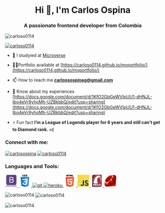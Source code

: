 <h1 align="center">Hi 👋, I'm Carlos Ospina</h1>
<h3 align="center">A passionate frontend developer from Colombia</h3>

<p align="left"> <img src="https://komarev.com/ghpvc/?username=carloso0114&label=Profile%20views&color=0e75b6&style=flat" alt="carloso0114" /> </p>

<p align="left"> <a href="https://github.com/ryo-ma/github-profile-trophy"><img src="https://github-profile-trophy.vercel.app/?username=carloso0114" alt="carloso0114" /></a> </p>

- 🔭 I studyied at [Microverse](https://www.microverse.org/)

- 👨‍💻Portfolio available at [https://carloso0114.github.io/myportfolio/](https://carloso0114.github.io/myportfolio/)

- 📫 How to reach me **carlossospinag@gmail.com**

- 📄 Know about my experiences [https://docs.google.com/document/d/1KfO2GbGeWVIpUU1-dHNJL-Ibo4eVr9yhoMh-UZBkbbQ/edit?usp=sharing](https://docs.google.com/document/d/1KfO2GbGeWVIpUU1-dHNJL-Ibo4eVr9yhoMh-UZBkbbQ/edit?usp=sharing)

- ⚡ Fun fact **I’m a League of Legends player for 6 years and still can’t get to Diamond rank. =(**

<h3 align="left">Connect with me:</h3>
<p align="left">
<a href="https://linkedin.com/in/carlosospina" target="blank"><img align="center" src="https://raw.githubusercontent.com/rahuldkjain/github-profile-readme-generator/6253936f99716cd30c07055d5d10e9332af37171/src/images/icons/Social/linked-in-alt.svg" alt="carlosospina" height="30" width="40" /></a>
<a href="https://fb.com/carloso0114" target="blank"><img align="center" src="https://raw.githubusercontent.com/rahuldkjain/github-profile-readme-generator/6253936f99716cd30c07055d5d10e9332af37171/src/images/icons/Social/facebook-alt.svg" alt="carloso0114" height="30" width="40" /></a>
</p>

<h3 align="left">Languages and Tools:</h3>
<p align="left"> <a href="https://getbootstrap.com" target="_blank"> <img src="https://raw.githubusercontent.com/devicons/devicon/master/icons/bootstrap/bootstrap-plain-wordmark.svg" alt="bootstrap" width="40" height="40"/> </a> <a href="https://www.w3schools.com/css/" target="_blank"> <img src="https://raw.githubusercontent.com/devicons/devicon/master/icons/css3/css3-original-wordmark.svg" alt="css3" width="40" height="40"/> </a> <a href="https://git-scm.com/" target="_blank"> <img src="https://www.vectorlogo.zone/logos/git-scm/git-scm-icon.svg" alt="git" width="40" height="40"/> </a> <a href="https://heroku.com" target="_blank"> <img src="https://www.vectorlogo.zone/logos/heroku/heroku-icon.svg" alt="heroku" width="40" height="40"/> </a> <a href="https://www.w3.org/html/" target="_blank"> <img src="https://raw.githubusercontent.com/devicons/devicon/master/icons/html5/html5-original-wordmark.svg" alt="html5" width="40" height="40"/> </a> <a href="https://developer.mozilla.org/en-US/docs/Web/JavaScript" target="_blank"> <img src="https://raw.githubusercontent.com/devicons/devicon/master/icons/javascript/javascript-original.svg" alt="javascript" width="40" height="40"/> </a> <a href="https://rubyonrails.org" target="_blank"> <img src="https://raw.githubusercontent.com/devicons/devicon/master/icons/rails/rails-original-wordmark.svg" alt="rails" width="40" height="40"/> </a> <a href="https://www.ruby-lang.org/en/" target="_blank"> <img src="https://raw.githubusercontent.com/devicons/devicon/master/icons/ruby/ruby-original.svg" alt="ruby" width="40" height="40"/> </a> </p>

<p><img align="left" src="https://github-readme-stats.vercel.app/api/top-langs?username=carloso0114&show_icons=true&locale=en&layout=compact" alt="carloso0114" /></p>

<p>&nbsp;<img align="center" src="https://github-readme-stats.vercel.app/api?username=carloso0114&show_icons=true&locale=en" alt="carloso0114" /></p>

<p><img align="center" src="https://github-readme-streak-stats.herokuapp.com/?user=carloso0114&" alt="carloso0114" /></p>
